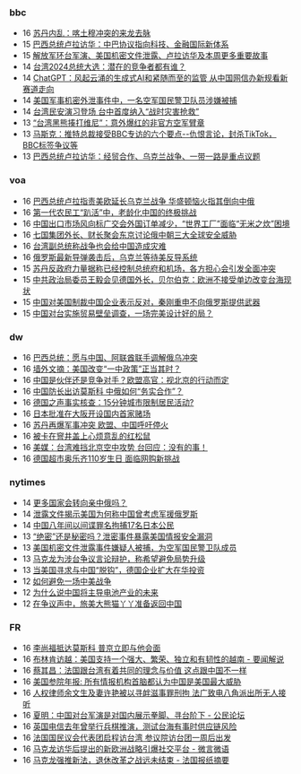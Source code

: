 <!-- BLOG-POST-LIST:START -->
<!-- BLOG-POST-LIST:END -->

### bbc
<!-- bbc:START -->
-  16 [苏丹内乱：喀土穆冲突的来龙去脉](https://www.bbc.com/zhongwen/simp/world-65291811?at_medium=RSS&at_campaign=KARANGA)
-  15 [巴西总统卢拉访华：中巴协议指向科技、金融国际新体系](https://www.bbc.com/zhongwen/simp/world-65286148?at_medium=RSS&at_campaign=KARANGA)
-  15 [解放军环台军演、美国机密文件泄露、卢拉访华及本周更多重要故事](https://www.bbc.com/zhongwen/simp/65272580?at_medium=RSS&at_campaign=KARANGA)
-  14 [台湾2024总统大选：潜在的竞争者都有谁？](https://www.bbc.com/zhongwen/simp/chinese-news-65277246?at_medium=RSS&at_campaign=KARANGA)
-  14 [ChatGPT：风起云涌的生成式AI和紧随而至的监管 从中国网信办新规看新赛道走向](https://www.bbc.com/zhongwen/simp/chinese-news-65274804?at_medium=RSS&at_campaign=KARANGA)
-  14 [美国军事机密外泄事件中，一名空军国民警卫队员涉嫌被捕](https://www.bbc.com/zhongwen/simp/world-65272573?at_medium=RSS&at_campaign=KARANGA)
-  14 [台湾民安演习登场 台中首度纳入“战时灾害抢救”](https://www.bbc.com/zhongwen/simp/chinese-news-65273165?at_medium=RSS&at_campaign=KARANGA)
-  13 [“台湾黑熊揍打维尼”：意外爆红的非官方空军臂章](https://www.bbc.com/zhongwen/simp/chinese-news-65265089?at_medium=RSS&at_campaign=KARANGA)
-  13 [马斯克：推特总裁接受BBC专访的六个要点--仇恨言论，封杀TikTok，BBC标签争议等](https://www.bbc.com/zhongwen/simp/world-65259764?at_medium=RSS&at_campaign=KARANGA)
-  13 [巴西总统卢拉访华：经贸合作、乌克兰战争、一带一路是重点议题](https://www.bbc.com/zhongwen/simp/world-65248165?at_medium=RSS&at_campaign=KARANGA)<!-- bbc:END -->

### voa
<!-- voa:START -->
-  16 [巴西总统卢拉指责美欧延长乌克兰战争 华盛顿恼火指其倒向中俄](https://www.voachinese.com/a/brazil-talks-about-mediation-of-the-ukraine-war-04162023/7052789.html)
-  16 [第一代农民工“趴活”中，老龄化中国的终极挑战](https://www.voachinese.com/a/china-tightens-age-limits-for-workers-impacting-livelihoods-of-80-million-elderly-migrant-workers-20230416/7052738.html)
-  16 [中国出口市场风向标广交会外国订单减少，“世界工厂”面临“无米之炊”困境](https://www.voachinese.com/a/at-china-s-largest-trade-fair-exporters-worry-about-world-economy-04162023/7052714.html)
-  16 [七国集团外长、财长聚会东京讨论俄中朝三大全球安全威胁](https://www.voachinese.com/a/diplomates-gather-in-japan-at-a-historic-turning-point-04162023/7052656.html)
-  16 [台湾副总统称战争也会给中国造成灾难](https://www.voachinese.com/a/war-would-bring-disaster-to-china-too-taiwan-vice-president-says-20230416/7052496.html)
-  16 [俄罗斯最新导弹袭击后，乌克兰等待美反导系统](https://www.voachinese.com/a/ukraine-waits-for-us-missile-system-in-wake-of-latest-russian-strike-20230416/7052479.html)
-  15 [苏丹反政府力量据称已经控制总统府和机场，各方担心会引发全面冲突](https://www.voachinese.com/a/sudan-paramilitaries-say-they-have-seized-presidential-palace-04152023/7052014.html)
-  15 [中共政治局委员王毅会见德国外长，贝尔伯克：欧洲不接受单边改变台海现状](https://www.voachinese.com/a/china-says-it-hopes-germany-supports-peaceful-taiwan-reunification-04152023/7051933.html)
-  15 [中国对美国制裁中国企业表示反对，秦刚重申不向俄罗斯提供武器](https://www.voachinese.com/a/china-protests-us-sanctioning-of-firms-dealing-with-russia-04152023/7051819.html)
-  15 [中国对台实施贸易壁垒调查，一场完美设计好的局？](https://www.voachinese.com/a/is-china-s-investigation-of-trade-barriers-to-taiwan-a-perfectly-designed-trap-20230415/7051733.html)<!-- voa:END -->

### dw
<!-- dw:START -->
-  16 [巴西总统：愿与中国、阿联酋联手调解俄乌冲突](https://www.dw.com/zh/巴西总统：愿与中国、阿联酋联手调解俄乌冲突/a-65339949?maca=chi-rss-chi-all-1127-xml-atom)
-  16 [墙外文摘：美国改变“一中政策”正当其时？](https://www.dw.com/zh/墙外文摘：美国改变-一中政策-正当其时？/a-65339255?maca=chi-rss-chi-all-1127-xml-atom)
-  16 [中国是伙伴还是竞争对手？欧盟高官：视北京的行动而定](https://www.dw.com/zh/中国是伙伴还是竞争对手？欧盟高官：视北京的行动而定/a-65338711?maca=chi-rss-chi-all-1127-xml-atom)
-  16 [中国防长出访莫斯科 中俄如何“务实合作”？](https://www.dw.com/zh/中国防长出访莫斯科-中俄如何-务实合作-？/a-65338710?maca=chi-rss-chi-all-1127-xml-atom)
-  16 [德国之声事实核查：15分钟城市限制居民活动?](https://www.dw.com/zh/德国之声事实核查：15分钟城市限制居民活动/a-65301103?maca=chi-rss-chi-all-1127-xml-atom)
-  16 [日本批准在大阪开设国内首家赌场](https://www.dw.com/zh/日本批准在大阪开设国内首家赌场/a-65321659?maca=chi-rss-chi-all-1127-xml-atom)
-  16 [苏丹再爆军事冲突 欧盟、中国呼吁停火](https://www.dw.com/zh/苏丹再爆军事冲突-欧盟、中国呼吁停火/a-65337709?maca=chi-rss-chi-all-1127-xml-atom)
-  16 [被卡在窨井盖上心烦意乱的红松鼠](https://www.dw.com/zh/被卡在窨井盖上心烦意乱的红松鼠/a-65286745?maca=chi-rss-chi-all-1127-xml-atom)
-  16 [美媒：台湾难挡北京空中攻势 台回应：没有的事！](https://www.dw.com/zh/美媒：台湾难挡北京空中攻势-台回应：没有的事！/a-65337324?maca=chi-rss-chi-all-1127-xml-atom)
-  16 [德国超市奥乐齐110岁生日 面临网购新挑战](https://www.dw.com/zh/德国超市奥乐齐110岁生日-面临网购新挑战/a-65272631?maca=chi-rss-chi-all-1127-xml-atom)<!-- dw:END -->

### nytimes
<!-- nytimes:START -->
-  14 [更多国家会转向亲中俄吗？](https://cn.nytimes.com/opinion/20230414/biden-foreign-policy-china-russia/?utm_source=RSS)
-  14 [泄露文件揭示美国为何称中国曾考虑军援俄罗斯](https://cn.nytimes.com/world/20230414/new-leaked-documents-offer-a-clue-about-us-warnings-that-china-was-considering-giving-russia-military-aid/?utm_source=RSS)
-  14 [中国八年间以间谍罪名拘捕17名日本公民](https://cn.nytimes.com/asia-pacific/20230414/china-japan-spying-espionage/?utm_source=RSS)
-  13 [“绝密”还是秘密吗？泄密事件暴露美国情报安全漏洞](https://cn.nytimes.com/usa/20230414/documents-leak-security-clearance/?utm_source=RSS)
-  13 [美国机密文件泄露事件嫌疑人被捕，为空军国民警卫队成员](https://cn.nytimes.com/usa/20230414/documents-leak-leaker-identity/?utm_source=RSS)
-  13 [马克龙为涉台争议言论辩护，称希望避免局势升级](https://cn.nytimes.com/world/20230413/france-macron-taiwan-china/?utm_source=RSS)
-  13 [当美国寻求与中国“脱钩”，德国企业扩大在华投资](https://cn.nytimes.com/business/20230413/germany-china-trade/?utm_source=RSS)
-  12 [如何避免一场中美战争](https://cn.nytimes.com/opinion/20230413/china-usa-war-avoid/?utm_source=RSS)
-  12 [为什么说中国将主导电池产业的未来](https://cn.nytimes.com/business/20230413/china-sodium-batteries/?utm_source=RSS)
-  12 [在争议声中，旅美大熊猫丫丫准备返回中国](https://cn.nytimes.com/china/20230413/panda-china-memphis-zoo-ya-ya/?utm_source=RSS)<!-- nytimes:END -->

### FR
<!-- FR:START -->
-  16 [李尚福抵达莫斯科 普京立即与他会面](https://www.rfi.fr/cn/%E4%B8%AD%E5%9B%BD/20230416-%E6%9D%8E%E5%B0%9A%E7%A6%8F%E6%8A%B5%E8%BE%BE%E8%8E%AB%E6%96%AF%E7%A7%91-%E6%99%AE%E4%BA%AC%E7%AB%8B%E5%8D%B3%E4%B8%8E%E4%BB%96%E4%BC%9A%E9%9D%A2)
-  16 [布林肯访越：美国支持一个强大、繁荣、独立和有韧性的越南 - 要闻解说](https://www.rfi.fr/cn/%E4%B8%93%E6%A0%8F%E6%A3%80%E7%B4%A2/%E8%A6%81%E9%97%BB%E8%A7%A3%E8%AF%B4/20230416-%E5%B8%83%E6%9E%97%E8%82%AF%E8%AE%BF%E8%B6%8A-%E7%BE%8E%E5%9B%BD%E6%94%AF%E6%8C%81%E4%B8%80%E4%B8%AA%E5%BC%BA%E5%A4%A7-%E7%B9%81%E8%8D%A3-%E7%8B%AC%E7%AB%8B%E5%92%8C%E6%9C%89%E9%9F%A7%E6%80%A7%E7%9A%84%E8%B6%8A%E5%8D%97)
-  16 [蔡其昌：法国跟台湾有着共同的理念与价值 这点跟中国不一样](https://www.rfi.fr/cn/%E6%B8%AF%E6%BE%B3%E5%8F%B0/20230416-%E8%94%A1%E5%85%B6%E6%98%8C-%E6%B3%95%E5%9B%BD%E8%B7%9F%E5%8F%B0%E6%B9%BE%E6%9C%89%E7%9D%80%E5%85%B1%E5%90%8C%E7%9A%84%E7%90%86%E5%BF%B5%E4%B8%8E%E4%BB%B7%E5%80%BC-%E8%BF%99%E7%82%B9%E8%B7%9F%E4%B8%AD%E5%9B%BD%E4%B8%8D%E4%B8%80%E6%A0%B7)
-  16 [美国参院年报: 所有情报机构首脑都认为中国是美国最大威胁](https://www.rfi.fr/cn/%E5%9B%BD%E9%99%85/20230416-%E7%BE%8E%E5%9B%BD%E5%8F%82%E9%99%A2%E5%B9%B4%E6%8A%A5-%E6%89%80%E6%9C%89%E6%83%85%E6%8A%A5%E6%9C%BA%E6%9E%84%E9%A6%96%E8%84%91%E9%83%BD%E8%AE%A4%E4%B8%BA%E4%B8%AD%E5%9B%BD%E6%98%AF%E7%BE%8E%E5%9B%BD%E6%9C%80%E5%A4%A7%E5%A8%81%E8%83%81)
-  16 [人权律师余文生及妻许艳被以寻衅滋事罪刑拘 法广致电八角派出所无人接听](https://www.rfi.fr/cn/%E4%B8%AD%E5%9B%BD/20230416-%E4%BA%BA%E6%9D%83%E5%BE%8B%E5%B8%88%E4%BD%99%E6%96%87%E7%94%9F%E5%8F%8A%E5%A6%BB%E8%AE%B8%E8%89%B3%E8%A2%AB%E4%BB%A5%E5%AF%BB%E8%A1%85%E6%BB%8B%E4%BA%8B%E7%BD%AA%E5%88%91%E6%8B%98-%E6%B3%95%E5%B9%BF%E8%87%B4%E7%94%B5%E5%85%AB%E8%A7%92%E6%B4%BE%E5%87%BA%E6%89%80%E6%97%A0%E4%BA%BA%E6%8E%A5%E5%90%AC)
-  16 [夏明：中国对台军演是对国内展示拳脚、寻台阶下 - 公民论坛](https://www.rfi.fr/cn/%E4%B8%93%E6%A0%8F%E6%A3%80%E7%B4%A2/%E5%85%AC%E6%B0%91%E8%AE%BA%E5%9D%9B/20230416-%E5%A4%8F%E6%98%8E-%E4%B8%AD%E5%9B%BD%E5%AF%B9%E5%8F%B0%E5%86%9B%E6%BC%94%E6%98%AF%E5%AF%B9%E5%9B%BD%E5%86%85%E5%B1%95%E7%A4%BA%E6%8B%B3%E8%84%9A-%E5%AF%BB%E5%8F%B0%E9%98%B6%E4%B8%8B)
-  16 [英国电信去年曾举行兵棋推演，测试台海有事时供应链风险](https://www.rfi.fr/cn/%E7%BB%8F%E8%B4%B8/20230416-%E8%8B%B1%E5%9B%BD%E7%94%B5%E4%BF%A1%E4%B8%BE%E8%A1%8C%E5%85%B5%E6%A3%8B%E6%8E%A8%E6%BC%94%EF%BC%8C%E6%B5%8B%E8%AF%95%E5%8F%B0%E6%B5%B7%E6%9C%89%E4%BA%8B%E6%97%B6%E7%9A%84%E4%BE%9B%E5%BA%94%E9%93%BE%E9%A3%8E%E9%99%A9)
-  16 [法国国民议会代表团启程访台湾 参议院访台团一周后出发](https://www.rfi.fr/cn/%E5%9B%BD%E9%99%85/20230416-%E6%B3%95%E5%9B%BD%E5%9B%BD%E6%B0%91%E8%AE%AE%E4%BC%9A%E4%BB%A3%E8%A1%A8%E5%9B%A2%E5%90%AF%E7%A8%8B%E8%AE%BF%E5%8F%B0%E6%B9%BE-%E5%8F%82%E8%AE%AE%E9%99%A2%E8%AE%BF%E5%8F%B0%E5%9B%A2%E4%B8%80%E5%91%A8%E5%90%8E%E5%87%BA%E5%8F%91)
-  16 [马克龙访华后提出的新欧洲战略引爆社交平台 - 微言微语](https://www.rfi.fr/cn/%E4%B8%93%E6%A0%8F%E6%A3%80%E7%B4%A2/%E5%BE%AE%E8%A8%80%E5%BE%AE%E8%AF%AD/20230416-%E9%A9%AC%E5%85%8B%E9%BE%99%E8%AE%BF%E5%8D%8E%E5%90%8E%E6%8F%90%E5%87%BA%E7%9A%84%E6%96%B0%E6%AC%A7%E6%B4%B2%E6%88%98%E7%95%A5%E5%BC%95%E7%88%86%E7%A4%BE%E4%BA%A4%E5%B9%B3%E5%8F%B0)
-  16 [马克龙强推新法，退休改革之战远未结束 - 法国报纸摘要](https://www.rfi.fr/cn/%E4%B8%93%E6%A0%8F%E6%A3%80%E7%B4%A2/%E6%B3%95%E5%9B%BD%E6%8A%A5%E7%BA%B8%E6%91%98%E8%A6%81/20230416-%E9%A9%AC%E5%85%8B%E9%BE%99%E5%BC%BA%E6%8E%A8%E6%96%B0%E6%B3%95%EF%BC%8C%E9%80%80%E4%BC%91%E6%94%B9%E9%9D%A9%E4%B9%8B%E6%88%98%E8%BF%9C%E6%9C%AA%E7%BB%93%E6%9D%9F)<!-- FR:END -->